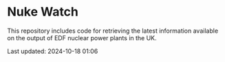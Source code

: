 # Nuke Watch

This repository includes code for retrieving the latest information available on the output of EDF nuclear power plants in the UK.

Last updated: 2024-10-18 01:06